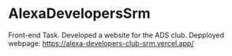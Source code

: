 # AlexaDevelopersSrm
Front-end Task. Developed a website for the ADS club.
Depployed webpage: https://alexa-developers-club-srm.vercel.app/
